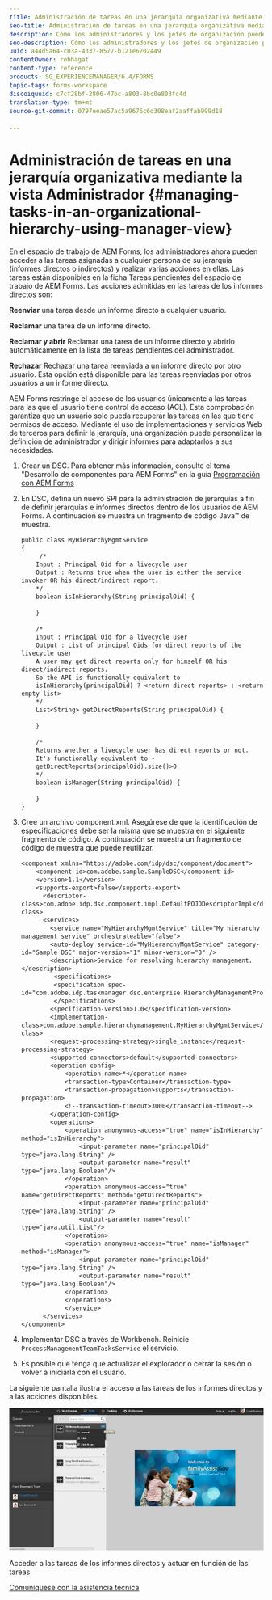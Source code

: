 ```yaml
---
title: Administración de tareas en una jerarquía organizativa mediante la vista Administrador
seo-title: Administración de tareas en una jerarquía organizativa mediante la vista Administrador
description: Cómo los administradores y los jefes de organización pueden acceder a las tareas de sus informes directos e indirectos y trabajar en ellas en la ficha Tareas pendientes del espacio de trabajo de AEM Forms.
seo-description: Cómo los administradores y los jefes de organización pueden acceder a las tareas de sus informes directos e indirectos y trabajar en ellas en la ficha Tareas pendientes del espacio de trabajo de AEM Forms.
uuid: a44d5a64-c03a-4337-8577-b121e6202449
contentOwner: robhagat
content-type: reference
products: SG_EXPERIENCEMANAGER/6.4/FORMS
topic-tags: forms-workspace
discoiquuid: c7cf28bf-2806-47bc-a803-8bc0e803fc4d
translation-type: tm+mt
source-git-commit: 0797eeae57ac5a9676c6d308eaf2aaffab999d18

---
```



# Administración de tareas en una jerarquía organizativa mediante la vista Administrador {#managing-tasks-in-an-organizational-hierarchy-using-manager-view}

En el espacio de trabajo de AEM Forms, los administradores ahora pueden acceder a las tareas asignadas a cualquier persona de su jerarquía (informes directos o indirectos) y realizar varias acciones en ellas. Las tareas están disponibles en la ficha Tareas pendientes del espacio de trabajo de AEM Forms. Las acciones admitidas en las tareas de los informes directos son:

**Reenviar** una tarea desde un informe directo a cualquier usuario.

**Reclamar** una tarea de un informe directo.

**Reclamar y abrir** Reclamar una tarea de un informe directo y abrirlo automáticamente en la lista de tareas pendientes del administrador.

**Rechazar** Rechazar una tarea reenviada a un informe directo por otro usuario. Esta opción está disponible para las tareas reenviadas por otros usuarios a un informe directo.

AEM Forms restringe el acceso de los usuarios únicamente a las tareas para las que el usuario tiene control de acceso (ACL). Esta comprobación garantiza que un usuario solo pueda recuperar las tareas en las que tiene permisos de acceso. Mediante el uso de implementaciones y servicios Web de terceros para definir la jerarquía, una organización puede personalizar la definición de administrador y dirigir informes para adaptarlos a sus necesidades.

1. Crear un DSC. Para obtener más información, consulte el tema &quot;Desarrollo de componentes para AEM Forms&quot; en la guía [Programación con AEM Forms](https://www.adobe.com/go/learn_aemforms_programming_63) .
1. En DSC, defina un nuevo SPI para la administración de jerarquías a fin de definir jerarquías e informes directos dentro de los usuarios de AEM Forms. A continuación se muestra un fragmento de código Java™ de muestra.

   ```as3
   public class MyHierarchyMgmtService 
   { 
        /*
       Input : Principal Oid for a livecycle user
       Output : Returns true when the user is either the service invoker OR his direct/indirect report.
       */
       boolean isInHierarchy(String principalOid) {
   
       }
   
       /* 
       Input : Principal Oid for a livecycle user
       Output : List of principal Oids for direct reports of the livecycle user
       A user may get direct reports only for himself OR his direct/indirect reports.
       So the API is functionally equivalent to - 
       isInHierarchy(principalOid) ? <return direct reports> : <return empty list>
       */
       List<String> getDirectReports(String principalOid) {
   
       }
   
       /* 
       Returns whether a livecycle user has direct reports or not.
       It's functionally equivalent to -
       getDirectReports(principalOid).size()>0
       */
       boolean isManager(String principalOid) {
   
       }  
   }
   ```

1. Cree un archivo component.xml. Asegúrese de que la identificación de especificaciones debe ser la misma que se muestra en el siguiente fragmento de código. A continuación se muestra un fragmento de código de muestra que puede reutilizar.

   ```as3
   <component xmlns="https://adobe.com/idp/dsc/component/document"> 
       <component-id>com.adobe.sample.SampleDSC</component-id> 
       <version>1.1</version> 
       <supports-export>false</supports-export> 
         <descriptor-class>com.adobe.idp.dsc.component.impl.DefaultPOJODescriptorImpl</descriptor-class> 
         <services> 
           <service name="MyHierarchyMgmtService" title="My hierarchy management service" orchestrateable="false"> 
           <auto-deploy service-id="MyHierarchyMgmtService" category-id="Sample DSC" major-version="1" minor-version="0" /> 
           <description>Service for resolving hierarchy management.</description> 
            <specifications> 
            <specification spec-id="com.adobe.idp.taskmanager.dsc.enterprise.HierarchyManagementProvider"/> 
            </specifications> 
           <specification-version>1.0</specification-version> 
           <implementation-class>com.adobe.sample.hierarchymanagement.MyHierarchyMgmtService</implementation-class> 
           <request-processing-strategy>single_instance</request-processing-strategy> 
           <supported-connectors>default</supported-connectors> 
           <operation-config> 
               <operation-name>*</operation-name> 
               <transaction-type>Container</transaction-type> 
               <transaction-propagation>supports</transaction-propagation> 
               <!--transaction-timeout>3000</transaction-timeout--> 
           </operation-config> 
           <operations> 
               <operation anonymous-access="true" name="isInHierarchy" method="isInHierarchy"> 
                   <input-parameter name="principalOid" type="java.lang.String" /> 
                   <output-parameter name="result" type="java.lang.Boolean"/> 
               </operation> 
               <operation anonymous-access="true" name="getDirectReports" method="getDirectReports"> 
                   <input-parameter name="principalOid" type="java.lang.String" /> 
                   <output-parameter name="result" type="java.util.List"/> 
               </operation> 
               <operation anonymous-access="true" name="isManager" method="isManager"> 
                   <input-parameter name="principalOid" type="java.lang.String" /> 
                   <output-parameter name="result" type="java.lang.Boolean"/> 
               </operation> 
               </operations> 
               </service> 
         </services>
   </component>
   ```

1. Implementar DSC a través de Workbench. Reinicie `ProcessManagementTeamTasksService` el servicio.
1. Es posible que tenga que actualizar el explorador o cerrar la sesión o volver a iniciarla con el usuario.

La siguiente pantalla ilustra el acceso a las tareas de los informes directos y a las acciones disponibles.

![cu_manager_view](assets/cu_manager_view.png)

Acceder a las tareas de los informes directos y actuar en función de las tareas

[Comuníquese con la asistencia técnica](https://www.adobe.com/account/sign-in.supportportal.html)
